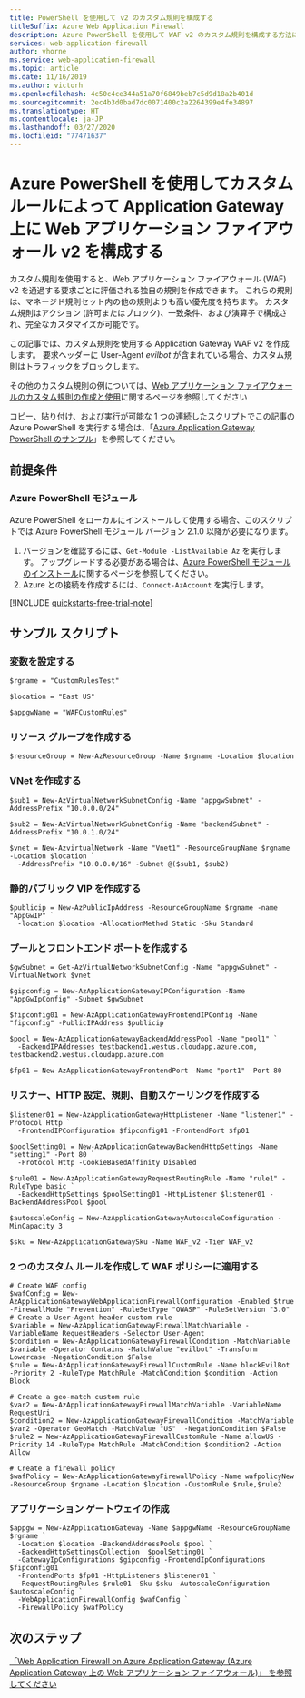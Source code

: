 ```yaml
---
title: PowerShell を使用して v2 のカスタム規則を構成する
titleSuffix: Azure Web Application Firewall
description: Azure PowerShell を使用して WAF v2 のカスタム規則を構成する方法について説明します。 ファイアウォールを通過する要求ごとに評価される独自の規則を作成できます。
services: web-application-firewall
author: vhorne
ms.service: web-application-firewall
ms.topic: article
ms.date: 11/16/2019
ms.author: victorh
ms.openlocfilehash: 4c50c4ce344a51a70f6849beb7c5d9d18a2b401d
ms.sourcegitcommit: 2ec4b3d0bad7dc0071400c2a2264399e4fe34897
ms.translationtype: HT
ms.contentlocale: ja-JP
ms.lasthandoff: 03/27/2020
ms.locfileid: "77471637"
---
```

# <a name="configure-web-application-firewall-v2-on-application-gateway-with-a-custom-rule-using-azure-powershell"></a>Azure PowerShell を使用してカスタム ルールによって Application Gateway 上に Web アプリケーション ファイアウォール v2 を構成する

<!--- If you make any changes to the PowerShell in this article, also make the change in the corresponding Sample file: azure-docs-powershell-samples/application-gateway/waf-rules/waf-custom-rules.ps1 --->

カスタム規則を使用すると、Web アプリケーション ファイアウォール (WAF) v2 を通過する要求ごとに評価される独自の規則を作成できます。 これらの規則は、マネージド規則セット内の他の規則よりも高い優先度を持ちます。 カスタム規則はアクション (許可またはブロック)、一致条件、および演算子で構成され、完全なカスタマイズが可能です。

この記事では、カスタム規則を使用する Application Gateway WAF v2 を作成します。 要求ヘッダーに User-Agent *evilbot* が含まれている場合、カスタム規則はトラフィックをブロックします。

その他のカスタム規則の例については、[Web アプリケーション ファイアウォールのカスタム規則の作成と使用](create-custom-waf-rules.md)に関するページを参照してください

コピー、貼り付け、および実行が可能な 1 つの連続したスクリプトでこの記事の Azure PowerShell を実行する場合は、「[Azure Application Gateway PowerShell のサンプル](powershell-samples.md)」を参照してください。

## <a name="prerequisites"></a>前提条件

### <a name="azure-powershell-module"></a>Azure PowerShell モジュール

Azure PowerShell をローカルにインストールして使用する場合、このスクリプトでは Azure PowerShell モジュール バージョン 2.1.0 以降が必要になります。

1. バージョンを確認するには、`Get-Module -ListAvailable Az` を実行します。 アップグレードする必要がある場合は、[Azure PowerShell モジュールのインストール](/powershell/azure/install-az-ps)に関するページを参照してください。
2. Azure との接続を作成するには、`Connect-AzAccount` を実行します。

[!INCLUDE [quickstarts-free-trial-note](../../../includes/quickstarts-free-trial-note.md)]

## <a name="example-script"></a>サンプル スクリプト

### <a name="set-up-variables"></a>変数を設定する

```azurepowershell
$rgname = "CustomRulesTest"

$location = "East US"

$appgwName = "WAFCustomRules"
```

### <a name="create-a-resource-group"></a>リソース グループを作成する

```azurepowershell
$resourceGroup = New-AzResourceGroup -Name $rgname -Location $location
```

### <a name="create-a-vnet"></a>VNet を作成する

```azurepowershell
$sub1 = New-AzVirtualNetworkSubnetConfig -Name "appgwSubnet" -AddressPrefix "10.0.0.0/24"

$sub2 = New-AzVirtualNetworkSubnetConfig -Name "backendSubnet" -AddressPrefix "10.0.1.0/24"

$vnet = New-AzvirtualNetwork -Name "Vnet1" -ResourceGroupName $rgname -Location $location `
  -AddressPrefix "10.0.0.0/16" -Subnet @($sub1, $sub2)
```

### <a name="create-a-static-public-vip"></a>静的パブリック VIP を作成する

```azurepowershell
$publicip = New-AzPublicIpAddress -ResourceGroupName $rgname -name "AppGwIP" `
  -location $location -AllocationMethod Static -Sku Standard
```

### <a name="create-pool-and-frontend-port"></a>プールとフロントエンド ポートを作成する

```azurepowershell
$gwSubnet = Get-AzVirtualNetworkSubnetConfig -Name "appgwSubnet" -VirtualNetwork $vnet

$gipconfig = New-AzApplicationGatewayIPConfiguration -Name "AppGwIpConfig" -Subnet $gwSubnet

$fipconfig01 = New-AzApplicationGatewayFrontendIPConfig -Name "fipconfig" -PublicIPAddress $publicip

$pool = New-AzApplicationGatewayBackendAddressPool -Name "pool1" `
  -BackendIPAddresses testbackend1.westus.cloudapp.azure.com, testbackend2.westus.cloudapp.azure.com

$fp01 = New-AzApplicationGatewayFrontendPort -Name "port1" -Port 80
```

### <a name="create-a-listener-http-setting-rule-and-autoscale"></a>リスナー、HTTP 設定、規則、自動スケーリングを作成する

```azurepowershell
$listener01 = New-AzApplicationGatewayHttpListener -Name "listener1" -Protocol Http `
  -FrontendIPConfiguration $fipconfig01 -FrontendPort $fp01

$poolSetting01 = New-AzApplicationGatewayBackendHttpSettings -Name "setting1" -Port 80 `
  -Protocol Http -CookieBasedAffinity Disabled

$rule01 = New-AzApplicationGatewayRequestRoutingRule -Name "rule1" -RuleType basic `
  -BackendHttpSettings $poolSetting01 -HttpListener $listener01 -BackendAddressPool $pool

$autoscaleConfig = New-AzApplicationGatewayAutoscaleConfiguration -MinCapacity 3

$sku = New-AzApplicationGatewaySku -Name WAF_v2 -Tier WAF_v2
```

### <a name="create-two-custom-rules-and-apply-it-to-waf-policy"></a>2 つのカスタム ルールを作成して WAF ポリシーに適用する

```azurepowershell
# Create WAF config
$wafConfig = New-AzApplicationGatewayWebApplicationFirewallConfiguration -Enabled $true -FirewallMode "Prevention" -RuleSetType "OWASP" -RuleSetVersion "3.0"
# Create a User-Agent header custom rule 
$variable = New-AzApplicationGatewayFirewallMatchVariable -VariableName RequestHeaders -Selector User-Agent
$condition = New-AzApplicationGatewayFirewallCondition -MatchVariable $variable -Operator Contains -MatchValue "evilbot" -Transform Lowercase -NegationCondition $False  
$rule = New-AzApplicationGatewayFirewallCustomRule -Name blockEvilBot -Priority 2 -RuleType MatchRule -MatchCondition $condition -Action Block
 
# Create a geo-match custom rule
$var2 = New-AzApplicationGatewayFirewallMatchVariable -VariableName RequestUri
$condition2 = New-AzApplicationGatewayFirewallCondition -MatchVariable $var2 -Operator GeoMatch -MatchValue "US"  -NegationCondition $False
$rule2 = New-AzApplicationGatewayFirewallCustomRule -Name allowUS -Priority 14 -RuleType MatchRule -MatchCondition $condition2 -Action Allow

# Create a firewall policy
$wafPolicy = New-AzApplicationGatewayFirewallPolicy -Name wafpolicyNew -ResourceGroup $rgname -Location $location -CustomRule $rule,$rule2
```

### <a name="create-the-application-gateway"></a>アプリケーション ゲートウェイの作成

```azurepowershell
$appgw = New-AzApplicationGateway -Name $appgwName -ResourceGroupName $rgname `
  -Location $location -BackendAddressPools $pool `
  -BackendHttpSettingsCollection  $poolSetting01 `
  -GatewayIpConfigurations $gipconfig -FrontendIpConfigurations $fipconfig01 `
  -FrontendPorts $fp01 -HttpListeners $listener01 `
  -RequestRoutingRules $rule01 -Sku $sku -AutoscaleConfiguration $autoscaleConfig `
  -WebApplicationFirewallConfig $wafConfig `
  -FirewallPolicy $wafPolicy
```

## <a name="next-steps"></a>次のステップ

[「Web Application Firewall on Azure Application Gateway (Azure Application Gateway 上の Web アプリケーション ファイアウォール)」 を参照してください](ag-overview.md)
